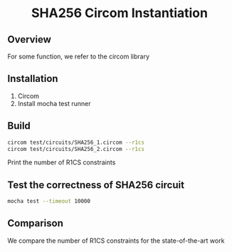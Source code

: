<h1 align="center">SHA256 Circom Instantiation</h1>

## Overview

For some function, we refer to the circom library 

## Installation
1. Circom 
2. Install mocha test runner

## Build
```sh
circom test/circuits/SHA256_1.circom --r1cs
circom test/circuits/SHA256_2.circom --r1cs
```
Print the number of R1CS constraints

## Test the correctness of SHA256 circuit
```sh
mocha test --timeout 10000
```

## Comparison
We compare the number of R1CS constraints for the state-of-the-art work
